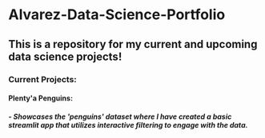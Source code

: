 # Alvarez-Data-Science-Portfolio
## This is a repository for my current and upcoming data science projects! 
### Current Projects:
#### Plenty'a Penguins:
##### - Showcases the 'penguins' dataset where I have created a basic streamlit app that utilizes interactive filtering to engage with the data. 
#### 

